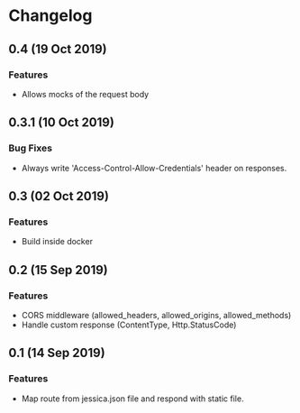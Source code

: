 # Changelog

## 0.4 (19 Oct 2019)

### Features

- Allows mocks of the request body

## 0.3.1 (10 Oct 2019)

### Bug Fixes

- Always write 'Access-Control-Allow-Credentials' header on responses.

## 0.3 (02 Oct 2019)

### Features

- Build inside docker

## 0.2 (15 Sep 2019)

### Features

- CORS middleware (allowed_headers, allowed_origins, allowed_methods)
- Handle custom response (ContentType, Http.StatusCode)

## 0.1 (14 Sep 2019)

### Features

- Map route from jessica.json file and respond with static file.
